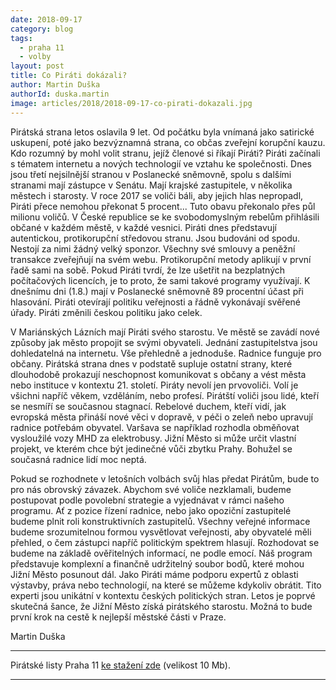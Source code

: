 ```yaml
---
date: 2018-09-17
category: blog
tags:
  - praha 11
  - volby
layout: post
title: Co Piráti dokázali?
author: Martin Duška
authorId: duska.martin
image: articles/2018/2018-09-17-co-pirati-dokazali.jpg
---
```


Pirátská strana letos oslavila 9 let. Od počátku byla vnímaná jako satirické uskupení, poté jako bezvýznamná strana, co občas zveřejní korupční kauzu. Kdo rozumný by mohl volit stranu, jejíž členové si říkají Piráti? Piráti začínali s tématem internetu a nových technologií ve vztahu ke společnosti. Dnes jsou třetí nejsilnější stranou v Poslanecké sněmovně, spolu s dalšími stranami mají zástupce v Senátu. Mají krajské zastupitele, v několika městech i starosty.  V roce 2017 se voliči báli, aby jejich hlas nepropadl, Piráti přece nemohou překonat 5 procent... Tuto obavu překonalo přes půl milionu voličů. V České republice se ke svobodomyslným rebelům přihlásili občané v každém městě, v každé vesnici. Piráti dnes představují autentickou, protikorupční středovou stranu. Jsou budováni od spodu. Nestojí za nimi žádný velký sponzor. Všechny své smlouvy a peněžní transakce zveřejňují na svém webu. Protikorupční metody aplikují v první řadě sami na sobě. Pokud Piráti tvrdí, že lze ušetřit na bezplatných počítačových licencích, je to proto, že sami takové programy využívají. K dnešnímu dni (1.8.) mají v Poslanecké sněmovně 89 procentní účast při hlasování. Piráti otevírají politiku veřejnosti a řádně vykonávají svěřené úřady. Piráti změnili českou politiku jako celek.

V Mariánských Lázních mají Piráti svého starostu. Ve městě se zavádí nové způsoby jak město propojit se svými obyvateli. Jednání zastupitelstva jsou dohledatelná na internetu. Vše přehledně a jednoduše. Radnice funguje pro občany. Pirátská strana dnes v podstatě supluje ostatní strany, které dlouhodobě prokazují neschopnost komunikovat s občany a vést města nebo instituce v kontextu 21. století. Piráty nevolí jen prvovoliči. Volí je všichni napříč věkem, vzděláním, nebo profesí. Pirátští voliči jsou lidé, kteří se nesmíří se současnou stagnací. Rebelové duchem, kteří vidí, jak evropská města přináší nové věci v dopravě, v péči o zeleň nebo upravují radnice potřebám obyvatel.  Varšava se například rozhodla obměňovat vysloužilé vozy MHD za elektrobusy. Jižní Město si může určit vlastní projekt, ve kterém chce být jedinečné vůči zbytku Prahy. Bohužel se současná radnice lidí moc neptá. 

Pokud se rozhodnete v letošních volbách svůj hlas předat Pirátům, bude to pro nás obrovský závazek. Abychom své voliče nezklamali, budeme postupovat podle povolební strategie a vyjednávat v rámci našeho programu.  Ať z pozice řízení radnice, nebo jako opoziční zastupitelé budeme plnit roli konstruktivních zastupitelů. Všechny veřejné informace budeme srozumitelnou formou vysvětlovat veřejnosti, aby obyvatelé měli přehled, o čem zástupci napříč politickým spektrem hlasují. Rozhodovat se budeme na základě ověřitelných informací, ne podle emocí. Náš program představuje komplexní a finančně udržitelný soubor bodů, které mohou Jižní Město posunout dál. Jako Piráti máme podporu expertů z oblasti výstavby, práva nebo technologií, na které se můžeme kdykoliv obrátit. Tito experti jsou unikátní v kontextu českých politických stran. Letos je poprvé skutečná šance, že Jižní Město získá pirátského starostu. Možná to bude první krok na cestě k nejlepší městské části v Praze.

Martin Duška

---

Pirátské listy Praha 11 [ke stažení zde](/assets/pdf/2018-07-10-praha-11.pdf) (velikost 10 Mb).

- - -
